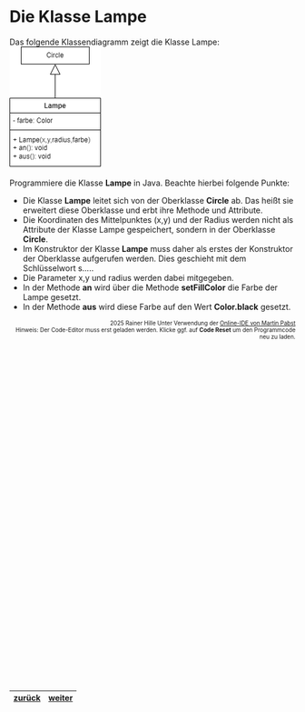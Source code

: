   <meta charset="utf-8" />
  <title>Informatik</title>
  <link rel="stylesheet" href="https://Hi2272.github.io/StyleMD.css">
 
 # Die Klasse Lampe
 Das folgende Klassendiagramm zeigt die Klasse Lampe:  
![alt text](KlassendiagrammLampe.png)

Programmiere die Klasse **Lampe** in Java. Beachte hierbei folgende Punkte:  

- Die Klasse **Lampe** leitet sich von der Oberklasse **Circle** ab. Das heißt sie erweitert diese Oberklasse und erbt ihre Methode und Attribute. 
- Die Koordinaten des Mittelpunktes (x,y) und der Radius werden nicht als Attribute der Klasse Lampe gespeichert, sondern in der Oberklasse **Circle**. 
- Im Konstruktor der Klasse **Lampe** muss daher als erstes der Konstruktor der Oberklasse aufgerufen werden. Dies geschieht mit dem Schlüsselwort s.....
- Die Parameter x,y und radius werden dabei mitgegeben.
- In der Methode **an** wird über die Methode **setFillColor** die Farbe der Lampe gesetzt.
- In der Methode **aus** wird diese Farbe auf den Wert **Color.black** gesetzt.
  

<div id="quelle" style="font-size: x-small; text-align: right;">
    2025 Rainer Hille  Unter Verwendung der  <a href='https://www.online-ide.de/'>Online-IDE von Martin Pabst</a><br>Hinweis: Der Code-Editor muss erst geladen werden. Klicke ggf. auf <b>Code Reset</b> um den Programmcode neu zu laden.

  </div>
  
  <section>
    <iframe
    srcdoc="<script>window.jo_doc = window.frameElement.textContent;</script><script src='https://Hi2272.github.io/include/js/includeide/includeIDE.js'></script>"
    width="100%" height="600" frameborder="0">
    {'id': 'Java', 'speed': 2000, 
    'withBottomPanel': true ,'withPCode': false ,'withConsole': true ,
    'withFileList': true ,'withErrorList': true}
    <script id="javaCode" type="plain/text" title="Lampe.java" src="LampeLeer.java"></script>
   </iframe>
</section>


| [zurück](../index.html) | [weiter](04Verkehrsampel.html) | 
| --- | ---- |
